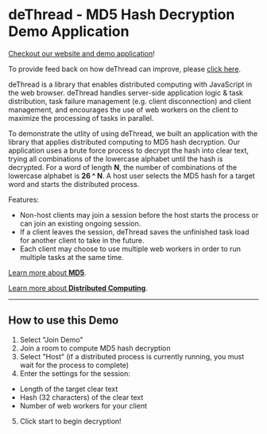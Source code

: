 # deThread - MD5 Hash Decryption Demo Application

[Checkout our website and demo application](dethread.io)!

To provide feed back on how deThread can improve, please [click here](https://docs.google.com/forms/d/e/1FAIpQLSdRxi7h0A7A0YFU5Bmcj1nduDyMIPpE5H9zZzPCwHnAY7cgdQ/viewform).

deThread is a library that enables distributed computing with JavaScript in the web browser. deThread handles server-side application logic & task distribution, task failure management (e.g. client disconnection) and client management, and encourages the use of web workers on the client to maximize the processing of tasks in parallel.

To demonstrate the utlity of using deThread, we built an application with the library that applies distributed computing to MD5 hash decryption.
Our application uses a brute force process to decrypt the hash into clear text, trying all combinations of the lowercase alphabet until the hash is decrypted.
For a word of length **N**, the number of combinations of the lowercase alphabet is **26 ^ N**.
A host user selects the MD5 hash for a target word and starts the distributed process.

Features:
* Non-host clients may join a session before the host starts the process or can join an existing ongoing session.
* If a client leaves the session, deThread saves the unfinished task load for another client to take in the future.
* Each client may choose to use multiple web workers in order to run multiple tasks at the same time.

[Learn more about **MD5**](http://searchsecurity.techtarget.com/definition/MD5).

[Learn more about **Distributed Computing**](https://www.techopedia.com/definition/7/distributed-computing-system).

---

## How to use this Demo
1. Select "Join Demo"
2. Join a room to compute MD5 hash decryption
3. Select "Host" (if a distributed process is currently running, you must wait for the process to complete)
4. Enter the settings for the session:
  * Length of the target clear text
  * Hash (32 characters) of the clear text
  * Number of web workers for your client
5. Click start to begin decryption!
